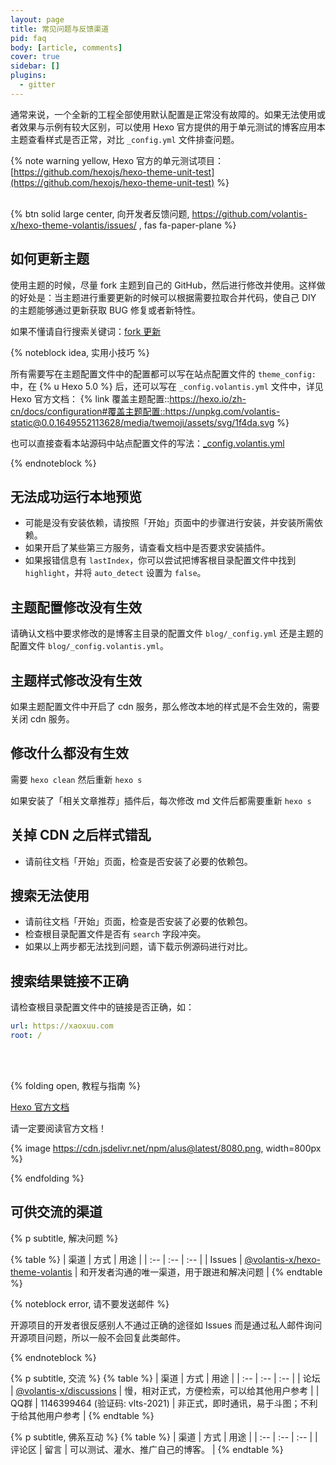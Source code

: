 ```yaml
---
layout: page
title: 常见问题与反馈渠道
pid: faq
body: [article, comments]
cover: true
sidebar: []
plugins:
  - gitter
---
```


通常来说，一个全新的工程全部使用默认配置是<green>正常</green>没有故障的。如果无法使用或者效果与示例有较大区别，可以使用 Hexo 官方提供的用于单元测试的博客应用本主题查看样式是否正常，对比 `_config.yml` 文件排查问题。

{% note warning yellow, Hexo 官方的单元测试项目： [https://github.com/hexojs/hexo-theme-unit-test](https://github.com/hexojs/hexo-theme-unit-test) %}

<br>{% btn solid large center, 向开发者反馈问题, https://github.com/volantis-x/hexo-theme-volantis/issues/ , fas fa-paper-plane %}

<!-- more -->

## 如何更新主题

使用主题的时候，尽量 fork 主题到自己的 GitHub，然后进行修改并使用。这样做的好处是：当主题进行重要更新的时候可以根据需要拉取合并代码，使自己 DIY 的主题能够通过更新获取 BUG 修复或者新特性。

如果不懂请自行搜索关键词：<u>fork 更新</u>

{% noteblock idea, 实用小技巧 %}

所有需要写在主题配置文件中的配置都可以写在站点配置文件的 `theme_config:` 中，在 {% u Hexo 5.0 %} 后，还可以写在 `_config.volantis.yml` 文件中，详见 Hexo 官方文档：
{% link 覆盖主题配置::https://hexo.io/zh-cn/docs/configuration#覆盖主题配置::https://unpkg.com/volantis-static@0.0.1649552113628/media/twemoji/assets/svg/1f4da.svg %}

也可以直接查看本站源码中站点配置文件的写法：[_config.volantis.yml](https://github.com/volantis-x/volantis-docs/blob/master/_config.volantis.yml)

{% endnoteblock %}

## 无法成功运行本地预览

- 可能是没有安装依赖，请按照「开始」页面中的步骤进行安装，并安装所需依赖。
- 如果开启了某些第三方服务，请查看文档中是否要求安装插件。
- 如果报错信息有 `lastIndex`，你可以尝试把博客根目录配置文件中找到 `highlight`，并将 `auto_detect` 设置为 `false`。


## 主题配置修改没有生效

请确认文档中要求修改的是博客主目录的配置文件 `blog/_config.yml` 还是主题的配置文件 `blog/_config.volantis.yml`。

## 主题样式修改没有生效

如果主题配置文件中开启了 cdn 服务，那么修改本地的样式是不会生效的，需要关闭 cdn 服务。

## 修改什么都没有生效

需要 `hexo clean` 然后重新 `hexo s`

如果安装了「相关文章推荐」插件后，每次修改 md 文件后都需要重新 `hexo s`

## 关掉 CDN 之后样式错乱

- 请前往文档「开始」页面，检查是否安装了必要的依赖包。

## 搜索无法使用

- 请前往文档「开始」页面，检查是否安装了必要的依赖包。
- 检查根目录配置文件是否有 `search` 字段冲突。
- 如果以上两步都无法找到问题，请下载示例源码进行对比。

## 搜索结果链接不正确

请检查根目录配置文件中的链接是否正确，如：

```yaml blog/_config.yml
url: https://xaoxuu.com
root: /
```

<br><br>

{% folding open, 教程与指南 %}

[Hexo 官方文档](https://hexo.io)

请一定要阅读官方文档！

{% image https://cdn.jsdelivr.net/npm/alus@latest/8080.png, width=800px %}

{% endfolding %}

## 可供交流的渠道

{% p subtitle, 解决问题 %}

{% table %}
| 渠道 | 方式 | 用途 |
| :-- | :-- | :-- |
| Issues | [@volantis-x/hexo-theme-volantis](https://github.com/volantis-x/hexo-theme-volantis/issues/) | 和开发者沟通的唯一渠道，用于跟进和解决问题 |
{% endtable %}

{% noteblock error, 请不要发送邮件 %}

开源项目的开发者很反感别人不通过正确的途径如 Issues 而是通过私人邮件询问开源项目问题，所以一般不会回复此类邮件。

{% endnoteblock %}

{% p subtitle, 交流 %}
{% table %}
| 渠道 | 方式 | 用途 |
| :-- | :-- | :-- |
| 论坛 | [@volantis-x/discussions](https://github.com/volantis-x/hexo-theme-volantis/discussions/) | 慢，相对正式，方便检索，可以给其他用户参考 |
| QQ群 | 1146399464 (验证码: <psw>vlts-2021</psw>) | 非正式，即时通讯，易于斗图；不利于给其他用户参考 |
{% endtable %}

{% p subtitle, 佛系互动 %}
{% table %}
| 渠道 | 方式 | 用途 |
| :-- | :-- | :-- |
| 评论区 | 留言 | 可以测试、灌水、推广自己的博客。 |
{% endtable %}
